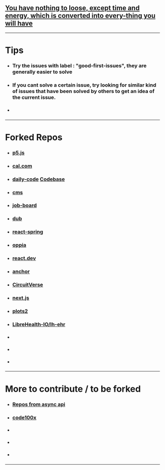 
## [You have nothing to loose, except time and energy, which is converted into every-thing you will have](https://chatgpt.com/c/671f7d66-303c-800c-b324-551fed87a7af) 

---

# Tips

- ### Try the issues with label : "good-first-issues", they are generally easier to solve
- ### If you cant solve a certain issue, try looking for similar kind of issues that have been solved by others to get an idea of the current issue.
- ### 


---
# Forked Repos

- ### [p5.js](https://github.com/pantha704/p5.js) 
- ### [cal.com](https://github.com/pantha704/cal.com) 
- ### [daily-code](https://github.com/pantha704/daily-code) [Codebase](obsidian://open?vault=Notes&file=PARA%2FArchives%2FWeb%20dev%2FCodebases%2FDaily-code) 
- ### [cms](https://github.com/pantha704/cms) 
- ### [job-board](https://github.com/pantha704/job-board) 
- ### [dub](https://github.com/pantha704/dub) 
- ### [react-spring](https://github.com/pantha704/react-spring) 
- ### [oppia](https://github.com/pantha704/oppia) 
- ### [react.dev](https://github.com/pantha704/react.dev) 
- ### [anchor](https://github.com/pantha704/anchor) 
- ### [CircuitVerse](https://github.com/pantha704/CircuitVerse) 
- ### [next.js](https://github.com/pantha704/next.js) 
- ### [plots2](https://github.com/pantha704/plots2) 
- ### [LibreHealth-IO/lh-ehr](https://github.com/pantha704/lh-ehr) 
- ### [](https://github.com/pantha704/) 
- ### [](https://github.com/pantha704/) 
- ### [](https://github.com/pantha704/) 


---

# More to contribute / to be forked

- ### [Repos from async api](https://github.com/orgs/asyncapi/repositories) 
- ### [code100x](https://github.com/code100x/) 
- ### []()
- ### []()
- ### []()


---